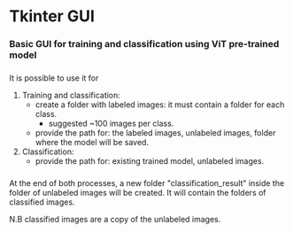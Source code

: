 # Tkinter GUI

### Basic GUI for training and classification using ViT pre-trained model
###
It is possible to use it for 

1) Training and classification:
   * create a folder with labeled images: it must contain a folder for each class.
     * suggested ~100 images per class.
   * provide the path for: the labeled images, unlabeled images, folder where the model will be saved.
2) Classification:
   * provide the path for: existing trained model, unlabeled images.

###
At the end of both processes, a new folder "classification_result" inside the folder of unlabeled images will be created. 
It will contain the folders of classified images.

N.B classified images are a copy of the unlabeled images.